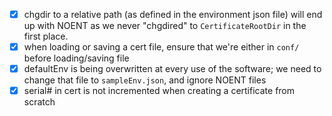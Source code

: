- [x] chgdir to a relative path (as defined in the environment json file) will end up with NOENT as we never "chgdired" to `CertificateRootDir` in the first place.
- [x] when loading or saving a cert file, ensure that we're either in `conf/` before loading/saving file
- [x] defaultEnv is being overwritten at every use of the software; we need to change that file to `sampleEnv.json`, and ignore NOENT files
- [x] serial# in cert is not incremented when creating a certificate from scratch

<br><br><br>